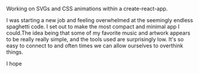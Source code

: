 Working on SVGs and CSS animations within a create-react-app.

I was starting a new job and feeling overwhelmed at the seemingly endless spaghetti code. I set out to make the most compact and minimal app I could.The idea being that some of my favorite music and artwork appears to be really really simple, and the tools used are surprisingly low. It's so easy to connect to and often times we can allow ourselves to overthink things.

I hope
